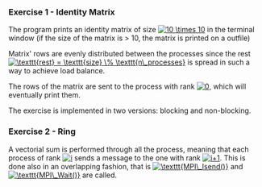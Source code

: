 ### Exercise 1 - Identity Matrix

The program prints an identity matrix of size <a href="https://www.codecogs.com/eqnedit.php?latex=10&space;\times&space;10" target="_blank"><img src="https://latex.codecogs.com/gif.latex?10&space;\times&space;10" title="10 \times 10" /></a> in the terminal window (if the size of the matrix is > 10, the matrix is printed on a outfile)

Matrix' rows are evenly distributed between the processes since the rest <a href="https://www.codecogs.com/eqnedit.php?latex=\texttt{rest}&space;=&space;\texttt{size}&space;\%&space;\texttt{n\_processes}" target="_blank"><img src="https://latex.codecogs.com/gif.latex?\texttt{rest}&space;=&space;\texttt{size}&space;\%&space;\texttt{n\_processes}" title="\texttt{rest} = \texttt{size} \% \texttt{n\_processes}" /></a> is spread in such a way to achieve load balance.

The rows of the matrix are sent to the process with rank <a href="https://www.codecogs.com/eqnedit.php?latex=0" target="_blank"><img src="https://latex.codecogs.com/gif.latex?0" title="0" /></a>, which will eventually print them.

The exercise is implemented in two versions: blocking and non-blocking.

### Exercise 2 - Ring

A vectorial sum is performed through all the process, meaning that each process of rank <a href="https://www.codecogs.com/eqnedit.php?latex=i" target="_blank"><img src="https://latex.codecogs.com/gif.latex?i" title="i" /></a> sends a message to the one with rank <a href="https://www.codecogs.com/eqnedit.php?latex=i&plus;1" target="_blank"><img src="https://latex.codecogs.com/gif.latex?i&plus;1" title="i+1" /></a>. This is done also in an overlapping fashion, that is <a href="https://www.codecogs.com/eqnedit.php?latex=\texttt{MPI\_Isend()}" target="_blank"><img src="https://latex.codecogs.com/gif.latex?\texttt{MPI\_Isend()}" title="\texttt{MPI\_Isend()}" /></a>
and <a href="https://www.codecogs.com/eqnedit.php?latex=\texttt{MPI\_Wait()}" target="_blank"><img src="https://latex.codecogs.com/gif.latex?\texttt{MPI\_Wait()}" title="\texttt{MPI\_Wait()}" /></a> are called.



